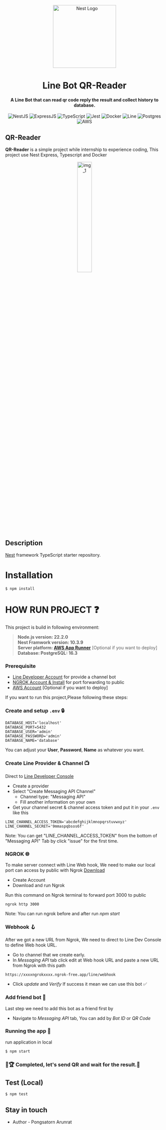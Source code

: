 <p align="center">
  <a href="http://localhost:3000/" target="blank"><img src="https://i.ibb.co/nwcpgn7/line-bot-pfp.jpg" width="200" alt="Nest Logo" /></a><br>
  <h1 align="center">Line Bot QR-Reader</h1>
  
  <h4 align="center">A Line Bot that can read qr code reply the result and collect history to database.</h1>
</p>

<div align="center">
  <img src="https://img.shields.io/badge/nestjs-%23E0234E.svg?style=for-the-badge&logo=nestjs&logoColor=white" alt="NestJS">
  <img src="https://img.shields.io/badge/express.js-%23404d59.svg?style=for-the-badge&logo=express&logoColor=%2361DAFB" alt="ExpressJS">
  <img src="https://img.shields.io/badge/typescript-%23007ACC.svg?style=for-the-badge&logo=typescript&logoColor=white" alt="TypeScript">
  <img src="https://img.shields.io/badge/-jest-%23C21325?style=for-the-badge&logo=jest&logoColor=white" alt="Jest">
  <img src="https://img.shields.io/badge/docker-%230db7ed.svg?style=for-the-badge&logo=docker&logoColor=white" alt="Docker">
  <img src="https://img.shields.io/badge/Line-00C300?style=for-the-badge&logo=line&logoColor=white" alt="Line">
  <img src="https://img.shields.io/badge/postgres-%23316192.svg?style=for-the-badge&logo=postgresql&logoColor=white" alt="Postgres">
  <img src="https://img.shields.io/badge/AWS-%23FF9900.svg?style=for-the-badge&logo=amazon-aws&logoColor=white" alt="AWS">
</div>

## QR-Reader

**QR-Reader** is a simple project while internship to experience coding, This project use Nest Express, Typescript and Docker

<div align="center">
  <img src="https://i.ibb.co/SNYTRZk/example.png" alt="img_1" width="30%" height="30%">
</div>

## Description

[Nest](https://github.com/nestjs/nest) framework TypeScript starter repository.

# Installation

```bash
$ npm install
```

# HOW RUN PROJECT ❓
This project is build in following environment:
> **Node.js version: 22.2.0**  
> **Nest Framwork version: 10.3.9**  
> **Server platform: [AWS App Runner](https://aws.amazon.com/th/apprunner/)**  [Optional if you want to deploy]
> **Database: PostgreSQL: 16.3**


### Prerequisite
 - [Line Developer Account](https://developers.line.biz/console/) for provide a channel bot
 - [NGROK Account & Install](https://ngrok.com/) for port forwarding to public
 - [AWS Account](https://aws.amazon.com/free/?nc1=h_ls&all-free-tier.sort-by=item.additionalFields.SortRank&all-free-tier.sort-order=asc&awsf.Free%20Tier%20Types=*all&awsf.Free%20Tier%20Categories=*all) [Optional if you want to deploy]
 
 If you want to run this project,Please following these steps:

### Create and setup `.env`  🔒

```plaintext
DATABASE_HOST='localhost'
DATABASE_PORT=5432
DATABASE_USER='admin'
DATABASE_PASSWORD='admin'
DATABASE_NAME='database'
```
You can adjust your **User**, **Password**, **Name** as whatever you want.

### Create Line Provider & Channel 📺
Direct to [Line Developer Console](https://developers.line.biz/console/)
* Create a provider
* Select "Create Messaging API Channel"
  - Channel type: "Messaging API"
  - Fill another information on your own
* Get your channel secret & channel access token and put it in your `.env` like this

```plaintext
LINE_CHANNEL_ACCESS_TOKEN='abcdefghijklmnopqrstuvwxyz'
LINE_CHANNEL_SECRET='9mmaspqbsos6f'
```
Note: You can get "LINE_CHANNEL_ACCESS_TOKEN" from the bottom of "Messaging API" Tab by click "issue" for the first time.

### NGROK 🌐
To make server connect with Line Web hook, We need to make our local port can access by public with Ngrok [Download](https://dashboard.ngrok.com/get-started/setup/windows)
* Create Account
* Download and run Ngrok

Run this command on Ngrok terminal to forward port 3000 to public

```plaintext
ngrok http 3000
```

Note: You can run ngrok before and after run *npm start* 

### Webhook 🪝
After we got a new URL from Ngrok, We need to direct to Line Dev Console to define Web hook URL.
* Go to channel that we create early.
* In *Messaging API* tab click edit at Web hook URL and paste a new URL from Ngrok with this path

```plaintext
https://xxxxngrokxxxx.ngrok-free.app/line/webhook
```
  
* Click *update* and *Verify* If success it mean we can use this bot ✅

### Add friend bot 🤖
Last step we need to add this bot as a friend first by
* Navigate to *Messaging API* tab, You can add by *Bot ID* or *QR Code*

### Running the app 📱
run application in local
```bash
$ npm start
```

### 🌟🏆 Completed, let's send QR and wait for the result.🎉



## Test (Local)

```bash
$ npm test
```

## Stay in touch

- Author - Pongsatorn Arunrat
